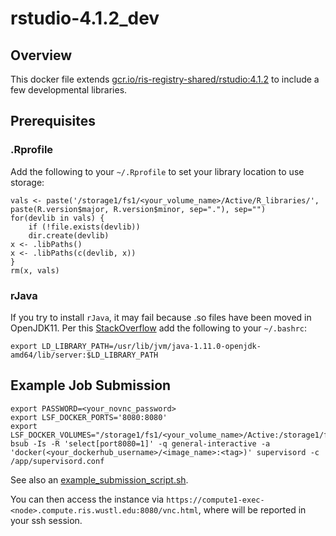 # rstudio-4.1.2_dev

## Overview

This docker file extends [gcr.io/ris-registry-shared/rstudio:4.1.2](https://console.cloud.google.com/gcr/images/ris-registry-shared/GLOBAL/rstudio@sha256:839b8bcb94f4129d7f82223b5976d017ae014a906f312ad144d1a711e2631eef/details?tag=4.1.2) to include a few developmental libraries.

## Prerequisites

### .Rprofile

Add the following to your `~/.Rprofile` to set your library location to use storage:

```
vals <- paste('/storage1/fs1/<your_volume_name>/Active/R_libraries/', paste(R.version$major, R.version$minor, sep="."), sep="")
for(devlib in vals) {
    if (!file.exists(devlib))
    dir.create(devlib)
x <- .libPaths()
x <- .libPaths(c(devlib, x))
}
rm(x, vals)
```

### rJava

If you try to install `rJava`, it may fail because .so files have been moved in OpenJDK11. Per this [StackOverflow](https://stackoverflow.com/questions/58607146/unable-to-run-a-simple-jni-program-error-message-when-installing-rjava-on-r-3) add the following to your `~/.bashrc`:

```
export LD_LIBRARY_PATH=/usr/lib/jvm/java-1.11.0-openjdk-amd64/lib/server:$LD_LIBRARY_PATH
```

## Example Job Submission

```
export PASSWORD=<your_novnc_password>
export LSF_DOCKER_PORTS='8080:8080'
export LSF_DOCKER_VOLUMES="/storage1/fs1/<your_volume_name>/Active:/storage1/fs1/<your_volume_name>/Active"
bsub -Is -R 'select[port8080=1]' -q general-interactive -a 'docker(<your_dockerhub_username>/<image_name>:<tag>)' supervisord -c /app/supervisord.conf
```

See also an [example_submission_script.sh](example_submission_script.sh).

You can then access the instance via `https://compute1-exec-<node>.compute.ris.wustl.edu:8080/vnc.html`, where <node> will be reported in your ssh session.
